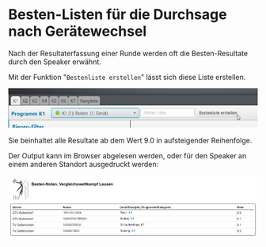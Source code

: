 # Besten-Listen für die Durchsage nach Gerätewechsel

Nach der Resultaterfassung einer Runde werden oft die Besten-Resultate durch den Speaker erwähnt.

Mit der Funktion "`Bestenliste erstellen`" lässt sich diese Liste erstellen.

![](../.gitbook/assets/bestenliste-erstellen.png)

Sie beinhaltet alle Resultate ab dem Wert 9.0 in aufsteigender Reihenfolge.

Der Output kann im Browser abgelesen werden, oder für den Speaker an einem anderen Standort ausgedruckt werden:

![](../.gitbook/assets/bestenliste.png)

